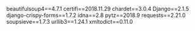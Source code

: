 beautifulsoup4==4.7.1
certifi==2018.11.29
chardet==3.0.4
Django==2.1.5
django-crispy-forms==1.7.2
idna==2.8
pytz==2018.9
requests==2.21.0
soupsieve==1.7.3
urllib3==1.24.1
xmltodict==0.11.0
